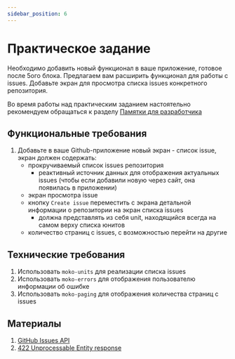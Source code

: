 ```yaml
---
sidebar_position: 6
---
```


# Практическое задание

Необходимо добавить новый функционал в ваше приложение, готовое после 5ого блока.
Предлагаем вам расширить функционал для работы с issues. Добавьте экран для просмотра списка issues конкретного репозитория.  

Во время работы над практическим заданием настоятельно рекомендуем обращаться к разделу [Памятки для разработчика](/university/memos/function)

## Функциональные требования
1. Добавьте в ваше Github-приложение новый экран - список issue, экран должен содержать:
    - прокручиваемый список issues репозитория
      - реактивный источник данных для отображения актуальных issues (чтобы если добавили новую через сайт, она появилась в приложении)
    - экран просмотра issue
    - кнопку `Create issue` переместить с экрана детальной информации о репозитории на экран списка issues
      - должна представлять из себя unit, находящийся всегда на самом верху списка юнитов
    - количество страниц c issues, с возможностью перейти на другие 

## Технические требования
1. Использовать `moko-units` для реализации списка issues
2. Использовать `moko-errors` для отображения пользователю информации об ошибке
3. Использовать `moko-paging` для отображения количества страниц c issues

## Материалы
1. [GitHub Issues API](https://docs.github.com/en/rest/issues/issues#about-the-issues-api)
1. [422 Unprocessable Entity response](https://docs.github.com/en/rest/overview/resources-in-the-rest-api#client-errors)

